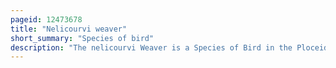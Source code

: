 ```yaml
---
pageid: 12473678
title: "Nelicourvi weaver"
short_summary: "Species of bird"
description: "The nelicourvi Weaver is a Species of Bird in the Ploceidae Family. It is endemic to Madagascar. It is sometimes put together with its closest relative the Sakalava Weaver in a separate Genus Nelicurvius. A Slender, sparrow-like Bird, it is 15 Cm long and weighing 20–28 G. Breeding Males have a black Bill and Head, brown Eyes, yellow Collar, grey belly, chestnut-brown lower Tail Coverts, olive back, and blackish Flight Feathers edged greenish. Non-breeding Males have grey and green Heads. In the Breeding female the Front of the Head is yellow and the back olive Green with a broad yellow Eyebrow is. It builds solitary roofed retort-shaped Nests hanging by Rope from a Branch Vine or bamboo Stem in an open Space. It primarily feeds on Insects, looking on its own or in very small Groups, often together with long-billed Bernieria. Its natural habitat is subtropical or tropical moist lowland and mountain forests. According to the red List of the Iucn the Conservation Status of the Weaver Nelicourvi is least important."
---
```

